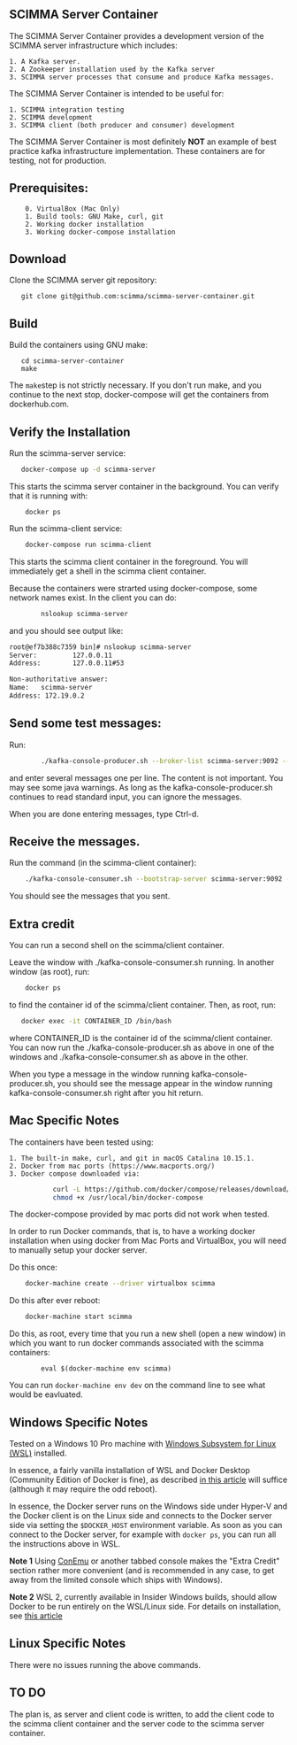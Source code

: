 ## SCIMMA Server Container

The SCIMMA Server Container provides a development version of the SCIMMA server infrastructure which includes:

    1. A Kafka server.
    2. A Zookeeper installation used by the Kafka server
    3. SCIMMA server processes that consume and produce Kafka messages.

The SCIMMA Server Container is intended to be useful for:

    1. SCIMMA integration testing
    2. SCIMMA development 
    3. SCIMMA client (both producer and consumer) development

The SCIMMA Server Container is most definitely **NOT** an example of 
best practice kafka infrastructure implementation. These
containers are for testing, not for production.

## Prerequisites:

        0. VirtualBox (Mac Only)
        1. Build tools: GNU Make, curl, git
        2. Working docker installation
        3. Working docker-compose installation

## Download

Clone the SCIMMA server git repository:

```
   git clone git@github.com:scimma/scimma-server-container.git
```

## Build

Build the containers using GNU make:

```
   cd scimma-server-container
   make
```

The ``make``step is not strictly necessary. If you don't run make, and you continue
to the next stop, docker-compose will get the containers from dockerhub.com.

## Verify the Installation

Run the scimma-server service:

``` sh
   docker-compose up -d scimma-server
```

This starts the scimma server container in the background. You can verify that it is running
with:

        docker ps
   
Run the scimma-client service:

``` sh
    docker-compose run scimma-client
```

This starts the scimma client container in the foreground. You will immediately get a shell in the scimma
client container.

Because the containers were strarted using docker-compose, some 
network names exist. In the client you can do:

``` sh
        nslookup scimma-server
```

and you should see output like:

``` sh
root@ef7b388c7359 bin]# nslookup scimma-server
Server:         127.0.0.11
Address:        127.0.0.11#53

Non-authoritative answer:
Name:   scimma-server
Address: 172.19.0.2

```

## Send some test messages:

Run:

``` sh
        ./kafka-console-producer.sh --broker-list scimma-server:9092 --topic=test
```

and enter several messages one per line. The content is not important. You may see
some java warnings. As long as the kafka-console-producer.sh continues to read
standard input, you can ignore the messages.

When you are done entering messages, type Ctrl-d.

## Receive the messages.

Run the command (in the scimma-client container):

``` sh
    ./kafka-console-consumer.sh --bootstrap-server scimma-server:9092 --topic=test --from-beginning
```
You should see the messages that you sent.

## Extra credit

You can run a second shell on the scimma/client container.

Leave the window with ./kafka-console-consumer.sh running.
In another window (as root), run:

``` sh
    docker ps
```

to find the container id of the scimma/client container. Then, as root, run:

``` sh
   docker exec -it CONTAINER_ID /bin/bash
```

where CONTAINER_ID is the container id of the scimma/client container. You can now run the ./kafka-console-producer.sh 
as above in one of the windows and ./kafka-console-consumer.sh as above in the other.

When you type a message in the window running kafka-console-producer.sh, you should see the message appear
in the window running kafka-console-consumer.sh right after you hit return.


## Mac Specific Notes

The containers have been tested using:

    1. The built-in make, curl, and git in macOS Catalina 10.15.1.
    2. Docker from mac ports (https://www.macports.org/)
    3. Docker compose downloaded via:

``` sh
           curl -L https://github.com/docker/compose/releases/download/1.25.3/docker-compose-`uname -s`-`uname -m` -o /usr/local/bin/docker-compose
           chmod +x /usr/local/bin/docker-compose
```

The docker-compose provided by mac ports did not work when tested.

In order to run Docker commands, that is, to have a working docker installation
when using docker from Mac Ports and VirtualBox, you will need to manually setup
your docker server.

Do this once:

```sh
    docker-machine create --driver virtualbox scimma
```

Do this after ever reboot:

```sh
    docker-machine start scimma
```


Do this, as root, every time that you run a new shell (open a new window) in which you want to run docker commands associated with the scimma containers:

```
        eval $(docker-machine env scimma)
```

You can run ``docker-machine env dev`` on the command line to see what would be eavluated.

## Windows Specific Notes

Tested on a Windows 10 Pro machine with [Windows Subsystem for Linux (WSL)](https://docs.microsoft.com/en-us/windows/wsl/install-win10) installed.

In essence, a fairly vanilla installation of WSL and Docker Desktop (Community Edition of Docker is fine), as described [in this article](https://nickjanetakis.com/blog/setting-up-docker-for-windows-and-wsl-to-work-flawlessly) will suffice (although it may require the odd reboot). 

In essence, the Docker server runs on the Windows side under Hyper-V and the Docker client is on the Linux side and connects to the Docker server side via setting the `$DOCKER_HOST` environment variable. As soon as you can connect to the Docker server, for example with `docker ps`, you can run all the instructions above in WSL. 

**Note 1** Using [ConEmu](https://conemu.github.io/) or another tabbed console makes the "Extra Credit" section rather more convenient (and is recommended in any case, to get away from the limited console which ships with Windows).

**Note 2** WSL 2, currently available in Insider Windows builds, should allow Docker to be run entirely on the WSL/Linux side. For details on installation, see [this article](https://docs.microsoft.com/en-us/windows/wsl/wsl2-install)



## Linux Specific Notes

There were no issues running the above commands.

## TO DO

The plan is, as server and client code is written, to add the client code to the scimma client container and the server code to the scimma server container.

